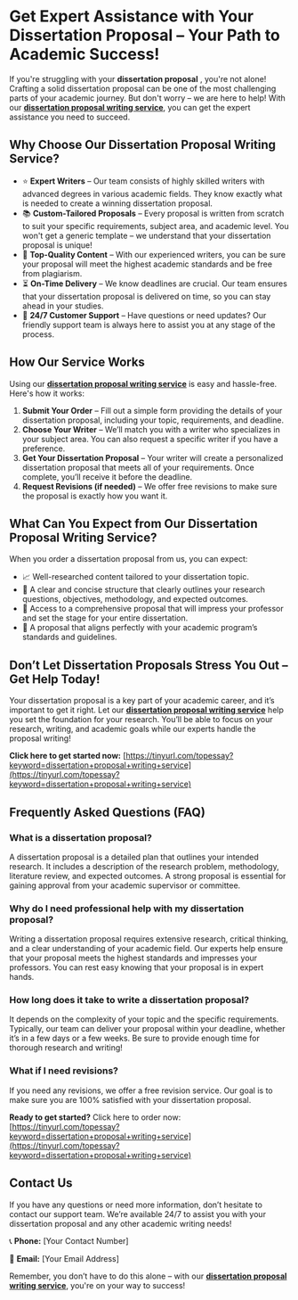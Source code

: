 # Get Expert Assistance with Your Dissertation Proposal – Your Path to Academic Success!

If you're struggling with your **dissertation proposal** , you're not alone! Crafting a solid dissertation proposal can be one of the most challenging parts of your academic journey. But don't worry – we are here to help! With our [**dissertation proposal writing service**](https://tinyurl.com/topessay?keyword=dissertation+proposal+writing+service), you can get the expert assistance you need to succeed.

## Why Choose Our Dissertation Proposal Writing Service?

- ⭐ **Expert Writers** – Our team consists of highly skilled writers with advanced degrees in various academic fields. They know exactly what is needed to create a winning dissertation proposal.
- 📚 **Custom-Tailored Proposals** – Every proposal is written from scratch to suit your specific requirements, subject area, and academic level. You won't get a generic template – we understand that your dissertation proposal is unique!
- 💯 **Top-Quality Content** – With our experienced writers, you can be sure your proposal will meet the highest academic standards and be free from plagiarism.
- ⏳ **On-Time Delivery** – We know deadlines are crucial. Our team ensures that your dissertation proposal is delivered on time, so you can stay ahead in your studies.
- 💬 **24/7 Customer Support** – Have questions or need updates? Our friendly support team is always here to assist you at any stage of the process.

## How Our Service Works

Using our [**dissertation proposal writing service**](https://tinyurl.com/topessay?keyword=dissertation+proposal+writing+service) is easy and hassle-free. Here's how it works:

1. **Submit Your Order** – Fill out a simple form providing the details of your dissertation proposal, including your topic, requirements, and deadline.
2. **Choose Your Writer** – We’ll match you with a writer who specializes in your subject area. You can also request a specific writer if you have a preference.
3. **Get Your Dissertation Proposal** – Your writer will create a personalized dissertation proposal that meets all of your requirements. Once complete, you’ll receive it before the deadline.
4. **Request Revisions (if needed)** – We offer free revisions to make sure the proposal is exactly how you want it.

## What Can You Expect from Our Dissertation Proposal Writing Service?

When you order a dissertation proposal from us, you can expect:

- 📈 Well-researched content tailored to your dissertation topic.
- 📝 A clear and concise structure that clearly outlines your research questions, objectives, methodology, and expected outcomes.
- 🔑 Access to a comprehensive proposal that will impress your professor and set the stage for your entire dissertation.
- 🎯 A proposal that aligns perfectly with your academic program’s standards and guidelines.

## Don’t Let Dissertation Proposals Stress You Out – Get Help Today!

Your dissertation proposal is a key part of your academic career, and it’s important to get it right. Let our [**dissertation proposal writing service**](https://tinyurl.com/topessay?keyword=dissertation+proposal+writing+service) help you set the foundation for your research. You’ll be able to focus on your research, writing, and academic goals while our experts handle the proposal writing!

**Click here to get started now:** [https://tinyurl.com/topessay?keyword=dissertation+proposal+writing+service](https://tinyurl.com/topessay?keyword=dissertation+proposal+writing+service)

## Frequently Asked Questions (FAQ)

### What is a dissertation proposal?

A dissertation proposal is a detailed plan that outlines your intended research. It includes a description of the research problem, methodology, literature review, and expected outcomes. A strong proposal is essential for gaining approval from your academic supervisor or committee.

### Why do I need professional help with my dissertation proposal?

Writing a dissertation proposal requires extensive research, critical thinking, and a clear understanding of your academic field. Our experts help ensure that your proposal meets the highest standards and impresses your professors. You can rest easy knowing that your proposal is in expert hands.

### How long does it take to write a dissertation proposal?

It depends on the complexity of your topic and the specific requirements. Typically, our team can deliver your proposal within your deadline, whether it’s in a few days or a few weeks. Be sure to provide enough time for thorough research and writing!

### What if I need revisions?

If you need any revisions, we offer a free revision service. Our goal is to make sure you are 100% satisfied with your dissertation proposal.

**Ready to get started?** Click here to order now: [https://tinyurl.com/topessay?keyword=dissertation+proposal+writing+service](https://tinyurl.com/topessay?keyword=dissertation+proposal+writing+service)

## Contact Us

If you have any questions or need more information, don’t hesitate to contact our support team. We’re available 24/7 to assist you with your dissertation proposal and any other academic writing needs!

📞 **Phone:** [Your Contact Number]

📧 **Email:** [Your Email Address]

Remember, you don’t have to do this alone – with our [**dissertation proposal writing service**](https://tinyurl.com/topessay?keyword=dissertation+proposal+writing+service), you're on your way to success!

